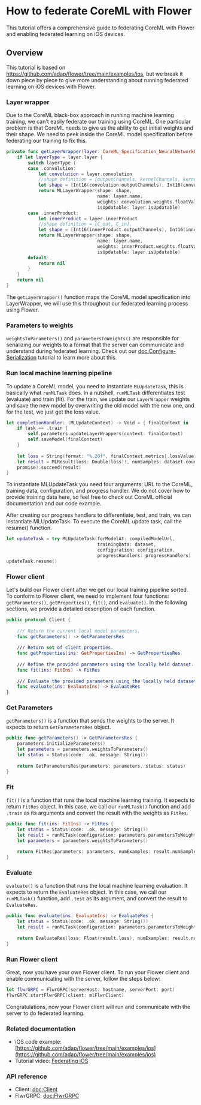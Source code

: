 # How to federate CoreML with Flower

This tutorial offers a comprehensive guide to federating CoreML with Flower and enabling federated learning on iOS devices.

## Overview

This tutorial is based on https://github.com/adap/flower/tree/main/examples/ios, but we break it down piece by piece to give more understanding about running federated learning on iOS devices with Flower.

### Layer wrapper

Due to the CoreML black-box approach in running machine learning training, we can't easily federate our training using CoreML. One particular problem is that CoreML needs to give us the ability to get initial weights and their shape. We need to peek inside the CoreML model specification before federating our training to fix this.

```swift
private func getLayerWrapper(layer: CoreML_Specification_NeuralNetworkLayer) -> MLLayerWrapper? {
    if let layerType = layer.layer {
        switch layerType {
        case .convolution:
            let convolution = layer.convolution
            //shape definition = [outputChannels, kernelChannels, kernelHeight, kernelWidth]
            let shape = [Int16(convolution.outputChannels), Int16(convolution.kernelChannels), Int16(convolution.kernelSize[0]), Int16(convolution.kernelSize[1])]
            return MLLayerWrapper(shape: shape,
                                  name: layer.name,
                                  weights: convolution.weights.floatValue,
                                  isUpdatable: layer.isUpdatable)
        case .innerProduct:
            let innerProduct = layer.innerProduct
            //shape definition = [C_out, C_in].
            let shape = [Int16(innerProduct.outputChannels), Int16(innerProduct.inputChannels)]
            return MLLayerWrapper(shape: shape,
                                  name: layer.name,
                                  weights: innerProduct.weights.floatValue,
                                  isUpdatable: layer.isUpdatable)
        default:
            return nil
        }
    }
    return nil
}
```

The `getLayerWrapper()` function maps the CoreML model specification into LayerWrapper, we will use this throughout our federated learning process using Flower.

### Parameters to weights

`weightsToParameters()` and `parametersToWeights()` are responsible for serializing our weights to a format that the server can communicate and understand during federated learning. Check out our <doc:Configure-Serialization> tutorial to learn more about this.


### Run local machine learning pipeline

To update a CoreML model, you need to instantiate `MLUpdateTask`, this is basically what `runMLTask` does. In a nutshell, `runMLTask` differentiates test (evaluate) and train (fit). For the train, we update our `LayerWrapper` weights and save the new model by overwriting the old model with the new one, and for the test, we just get the loss value.

```swift
let completionHandler: (MLUpdateContext) -> Void = { finalContext in
    if task == .train {
        self.parameters.updateLayerWrappers(context: finalContext)
        self.saveModel(finalContext)
    }
    
    let loss = String(format: "%.20f", finalContext.metrics[.lossValue] as! Double)
    let result = MLResult(loss: Double(loss)!, numSamples: dataset.count, accuracy: (1.0 - Double(loss)!) * 100)
    promise?.succeed(result)
}
```

To instantiate MLUpdateTask you need four arguments: URL to the CoreML, training data, configuration, and progress handler. We do not cover how to provide training data here, so feel free to check out CoreML official documentation and our code example.

After creating our progress handlers to differentiate, test, and train, we can instantiate MLUpdateTask. To execute the CoreML update task, call the resume() function.

```swift
let updateTask = try MLUpdateTask(forModelAt: compiledModelUrl,
                                  trainingData: dataset,
                                  configuration: configuration,
                                  progressHandlers: progressHandlers)
updateTask.resume()
```

### Flower client

Let's build our Flower client after we get our local training pipeline sorted. To conform to Flower client, we need to implement four functions: `getParameters()`, `getProperties()`, `fit()`, and `evaluate()`. In the following sections, we provide a detailed description of each function.

```swift
public protocol Client {
    
    /// Return the current local model parameters.
    func getParameters() -> GetParametersRes
    
    /// Return set of client properties.
    func getProperties(ins: GetPropertiesIns) -> GetPropertiesRes
    
    /// Refine the provided parameters using the locally held dataset.
    func fit(ins: FitIns) -> FitRes
    
    /// Evaluate the provided parameters using the locally held dataset.
    func evaluate(ins: EvaluateIns) -> EvaluateRes
}
```

### Get Parameters

`getParameters()` is a function that sends the weights to the server. It expects to return `GetParametersRes` object.

```swift
public func getParameters() -> GetParametersRes {
    parameters.initializeParameters()
    let parameters = parameters.weightsToParameters()
    let status = Status(code: .ok, message: String())
    
    return GetParametersRes(parameters: parameters, status: status)
}
```

### Fit

`fit()` is a function that runs the local machine learning training. It expects to return `FitRes` object. In this case, we call our `runMLTask()` function and add `.train` as its arguments and convert the result with the weights as `FitRes`.

```swift
public func fit(ins: FitIns) -> FitRes {
    let status = Status(code: .ok, message: String())
    let result = runMLTask(configuration: parameters.parametersToWeights(parameters: ins.parameters), task: .train)
    let parameters = parameters.weightsToParameters()
    
    return FitRes(parameters: parameters, numExamples: result.numSamples, status: status)
}
```

### Evaluate

`evaluate()` is a function that runs the local machine learning evaluation. It expects to return the `EvaluateRes` object. In this case, we call our `runMLTask()` function, add `.test` as its argument, and convert the result to `EvaluateRes`.

```swift
public func evaluate(ins: EvaluateIns) -> EvaluateRes {
    let status = Status(code: .ok, message: String())
    let result = runMLTask(configuration: parameters.parametersToWeights(parameters: ins.parameters), task: .test)
    
    return EvaluateRes(loss: Float(result.loss), numExamples: result.numSamples, status: status)
}
```

### Run Flower client

Great, now you have your own Flower client. To run your Flower client and enable communicating with the server, follow the steps below:

```swift
let flwrGRPC = FlwrGRPC(serverHost: hostname, serverPort: port)
flwrGRPC.startFlwrGRPC(client: mlFlwrClient)
```

Congratulations, now your Flower client will run and communicate with the server to do federated learning.


### Related documentation
- iOS code example: [https://github.com/adap/flower/tree/main/examples/ios](https://github.com/adap/flower/tree/main/examples/ios)
- Tutorial video: [Federating iOS](https://www.youtube.com/watch?v=5v8hJhKDv20&pp=ygUOZmVkZXJhdGluZyBpb3M%3D)

### API reference
- Client: <doc:Client>
- FlwrGRPC: <doc:FlwrGRPC>
